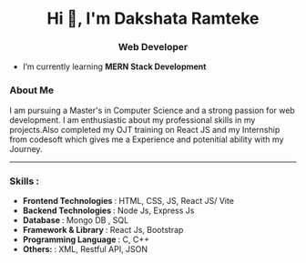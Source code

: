 <h1 align="center">Hi 👋, I'm Dakshata Ramteke</h1>
<h3 align="center">Web Developer</h3>

-  I’m currently learning **MERN Stack Development**

  <h3>About Me</h3>
  <p>I am pursuing a Master's in Computer Science and a strong passion for web development. I am enthusiastic about my professional skills in my projects.Also completed my OJT training on React JS and my Internship from codesoft which gives me a Experience and potenitial ability with my Journey. </p>
<p align="left">
  <hr/>
  <h3>Skills : </h3>
  <ul>
    <li><b>Frontend Technologies </b>: HTML, CSS, JS, React JS/ Vite </li>
    <li><b>Backend Technologies </b>: Node Js, Express Js </li>
    <li><b>Database </b>: Mongo DB , SQL </li>
    <li><b>Framework & Library </b>: React Js, Bootstrap </li>
    <li><b>Programming Language </b>: C, C++</li>
    <li><b>Others: </b>: XML, Restful API, JSON</li>
  </ul>

</p>
